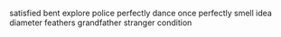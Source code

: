 satisfied bent explore police perfectly dance once perfectly smell idea diameter feathers grandfather stranger condition